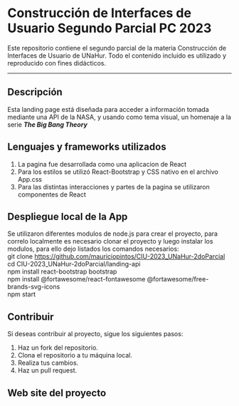 # Construcción de Interfaces de Usuario Segundo Parcial PC 2023
Este repositorio contiene el segundo parcial de la materia Construcción de Interfaces de Usuario de UNaHur. Todo el contenido incluido es utilizado y reproducido con fines didácticos.
***
## Descripción
Esta landing page está diseñada para acceder a información tomada mediante una API de la NASA, y usando como tema visual, un homenaje a la serie __*The Big Bang Theory*__
  
  
## Lenguajes y frameworks utilizados
1. La pagina fue desarrollada como una aplicacion de React
2. Para los estilos se utilizó React-Bootstrap y CSS nativo en el archivo App.css
3. Para las distintas interacciones y partes de la pagina se utilizaron componentes de React
  
  
## Despliegue local de la App
Se utilizaron diferentes modulos de node.js para crear el proyecto, para correlo localmente es necesario clonar el proyecto y luego instalar los modulos, para ello dejo listados los comandos necesarios:  
git clone https://github.com/mauriciopintos/CIU-2023_UNaHur-2doParcial  
cd CIU-2023_UNaHur-2doParcial/landing-api  
npm install react-bootstrap bootstrap  
npm install @fortawesome/react-fontawesome @fortawesome/free-brands-svg-icons  
npm start  


## Contribuir
Si deseas contribuir al proyecto, sigue los siguientes pasos:
1. Haz un fork del repositorio.
2. Clona el repositorio a tu máquina local.
3. Realiza tus cambios.
4. Haz un pull request.
  
  
## Web site del proyecto


